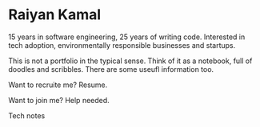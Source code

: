 # Raiyan Kamal

15 years in software engineering, 25 years of writing code.
Interested in tech adoption, environmentally responsible businesses and startups.

This is not a portfolio in the typical sense. Think of it as a notebook, full of doodles and scribbles. There are some useufl information too.

Want to recruite me? Resume.

Want to join me? Help needed.

Tech notes



